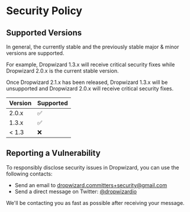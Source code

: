 # Security Policy

## Supported Versions

In general, the currently stable and the previously stable major & minor versions are supported.

For example, Dropwizard 1.3.x will receive critical security fixes while Dropwizard 2.0.x is the current stable version.

Once Dropwizard 2.1.x has been released, Dropwizard 1.3.x will be unsupported and Dropwizard 2.0.x will receive critical security fixes.

| Version | Supported          |
| ------- | ------------------ |
| 2.0.x   | :white_check_mark: |
| 1.3.x   | :white_check_mark: |
| < 1.3   | :x:                |

## Reporting a Vulnerability

To responsibly disclose security issues in Dropwizard, you can use the following contacts:

* Send an email to dropwizard.committers+security@gmail.com
* Send a direct message on Twitter: [@dropwizardio](https://twitter.com/dropwizardio)

We'll be contacting you as fast as possible after receiving your message.
